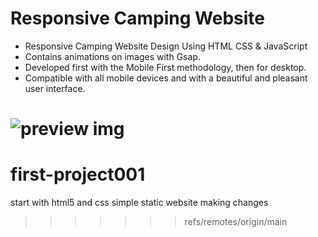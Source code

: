 # Responsive Camping Website


- Responsive Camping Website Design Using HTML CSS & JavaScript
- Contains animations on images with Gsap.
- Developed first with the Mobile First methodology, then for desktop.
- Compatible with all mobile devices and with a beautiful and pleasant user interface.

![preview img](/preview.png)
=======
# first-project001
start with html5 and css
simple static website 
making changes
>>>>>>> refs/remotes/origin/main

